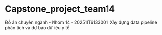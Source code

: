 # Capstone_project_team14
Đồ án chuyên ngành - Nhóm 14 - 20251IT6133001: Xây dựng data pipeline phân tích và dự báo dữ liệu y tế
